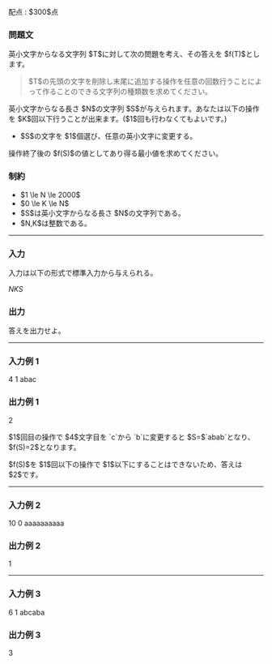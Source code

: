 
<div>

<span>

<span>

<p>
配点 : $300$点
</p>

<div>

<section>

### **問題文**

<p>
英小文字からなる文字列 $T$に対して次の問題を考え、その答えを $f(T)$とします。
</p>

<blockquote>
$T$の先頭の文字を削除し末尾に追加する操作を任意の回数行うことによって作ることのできる文字列の種類数を求めてください。

</blockquote>

<p>
英小文字からなる長さ $N$の文字列 $S$が与えられます。あなたは以下の操作を $K$回以下行うことが出来ます。($1$回も行わなくてもよいです。)
</p>

<ul>

<li>
$S$の文字を $1$個選び、任意の英小文字に変更する。
</li>

</ul>

<p>
操作終了後の $f(S)$の値としてあり得る最小値を求めてください。
</p>

</section>

</div>

<div>

<section>

### **制約**

<ul>

<li>
$1 \le N \le 2000$
</li>

<li>
$0 \le K \le N$
</li>

<li>
$S$は英小文字からなる長さ $N$の文字列である。
</li>

<li>
$N,K$は整数である。
</li>

</ul>

</section>

</div>

---

<div>

<div>

<section>

### **入力**

<p>
入力は以下の形式で標準入力から与えられる。
</p>

<div>

$N$$K$$S$
</div>

</section>

</div>

<div>

<section>

### **出力**

<p>
答えを出力せよ。
</p>

</section>

</div>

</div>

---

<div>

<section>

### **入力例 1**

<div>

4 1
abac

</div>

</section>

</div>

<div>

<section>

### **出力例 1**

<div>

2

</div>

<p>
$1$回目の操作で $4$文字目を `c`から `b`に変更すると $S=$`abab`となり、$f(S)=2$となります。
</p>

<p>
$f(S)$を $1$回以下の操作で $1$以下にすることはできないため、答えは $2$です。
</p>

</section>

</div>

---

<div>

<section>

### **入力例 2**

<div>

10 0
aaaaaaaaaa

</div>

</section>

</div>

<div>

<section>

### **出力例 2**

<div>

1

</div>

</section>

</div>

---

<div>

<section>

### **入力例 3**

<div>

6 1
abcaba

</div>

</section>

</div>

<div>

<section>

### **出力例 3**

<div>

3

</div>

</section>

</div>

</span>

</span>

</div>
